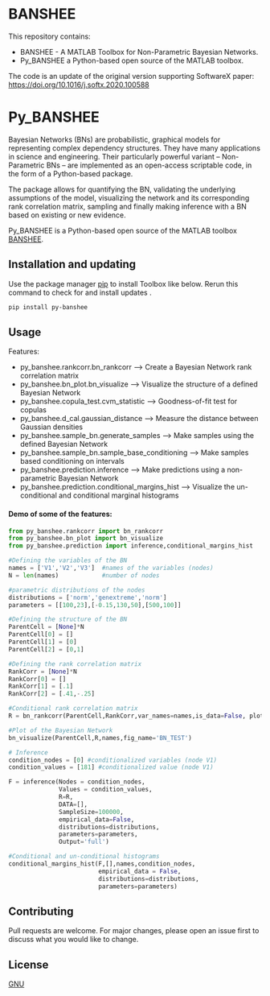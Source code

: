 # BANSHEE
This repository contains:
* BANSHEE - A MATLAB Toolbox for Non-Parametric Bayesian Networks.
* Py_BANSHEE a Python-based open source of the MATLAB toolbox.

The code is an update of the original version supporting SoftwareX paper: https://doi.org/10.1016/j.softx.2020.100588

# Py_BANSHEE
Bayesian Networks (BNs) are probabilistic, graphical models for representing complex dependency structures. They have many applications in science and engineering. Their particularly powerful variant – Non-Parametric BNs – are  implemented as an open-access scriptable code, in the form of a Python-based package.

The package allows for quantifying the BN, validating the underlying assumptions of the model, visualizing the network and its corresponding rank correlation matrix, sampling and finally making inference with a BN based on existing or new evidence. 

Py_BANSHEE  is a Python-based open source of the MATLAB toolbox [BANSHEE](https://doi.org/10.1016/j.softx.2020.100588). 

## Installation and updating
Use the package manager [pip](https://pip.pypa.io/en/stable/) to install Toolbox like below. 
Rerun this command to check for and install  updates .
```bash
pip install py-banshee
```

## Usage
Features:
* py_banshee.rankcorr.bn_rankcorr  --> Create a Bayesian Network rank correlation matrix 
* py_banshee.bn_plot.bn_visualize    --> Visualize the structure of a defined Bayesian Network
* py_banshee.copula_test.cvm_statistic      --> Goodness-of-fit test for copulas
* py_banshee.d_cal.gaussian_distance  --> Measure the distance between Gaussian densities
* py_banshee.sample_bn.generate_samples  --> Make samples using the defined Bayesian Network
* py_banshee.sample_bn.sample_base_conditioning --> Make samples based conditioning on intervals
* py_banshee.prediction.inference  --> Make predictions using a non-parametric Bayesian Network
* py_banshee.prediction.conditional_margins_hist  --> Visualize the un-conditional and conditional marginal histograms

#### Demo of some of the features:

```python
from py_banshee.rankcorr import bn_rankcorr
from py_banshee.bn_plot import bn_visualize
from py_banshee.prediction import inference,conditional_margins_hist

#Defining the variables of the BN
names = ['V1','V2','V3']  #names of the variables (nodes)
N = len(names) 		      #number of nodes

#parametric distributions of the nodes
distributions = ['norm','genextreme','norm']	
parameters = [[100,23],[-0.15,130,50],[500,100]]

#Defining the structure of the BN
ParentCell = [None]*N
ParentCell[0] = []
ParentCell[1] = [0]
ParentCell[2] = [0,1]

#Defining the rank correlation matrix
RankCorr = [None]*N
RankCorr[0] = []
RankCorr[1] = [.1]
RankCorr[2] = [.41,-.25]

#Conditional rank correlation matrix
R = bn_rankcorr(ParentCell,RankCorr,var_names=names,is_data=False, plot=True)

#Plot of the Bayesian Network
bn_visualize(ParentCell,R,names,fig_name='BN_TEST')

# Inference
condition_nodes = [0] #conditionalized variables (node V1)
condition_values = [181] #conditionalized value (node V1)

F = inference(Nodes = condition_nodes,
              Values = condition_values,
              R=R,
              DATA=[],
              SampleSize=100000,
              empirical_data=False, 
              distributions=distributions,
              parameters=parameters,
              Output='full')

#Conditional and un-conditional histograms 
conditional_margins_hist(F,[],names,condition_nodes,
                         empirical_data = False,
                         distributions=distributions,
                         parameters=parameters)
```

## Contributing
Pull requests are welcome. For major changes, please open an issue first to discuss what you would like to change.

## License
[GNU](https://choosealicense.com/licenses/gpl-3.0/)
